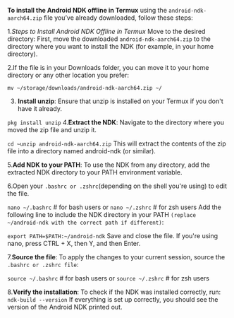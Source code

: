 **To install the Android NDK offline in Termux**
using the `android-ndk-aarch64.zip` file you’ve already downloaded, follow these steps:

1.*Steps to Install Android NDK Offline in Termux*
Move to the desired directory: First, move the downloaded `android-ndk-aarch64.zip` to the directory where you want to install the NDK (for example, in your home directory).

2.If the file is in your Downloads folder, you can move it to your home directory or any other location you prefer:

```mv ~/storage/downloads/android-ndk-aarch64.zip ~/```

3. **Install unzip**: Ensure that unzip is installed on your Termux if you don't have it already.

```pkg install unzip```
4.**Extract the NDK**: Navigate to the directory where you moved the zip file and unzip it.

```cd ~unzip android-ndk-aarch64.zip```
This will extract the contents of the zip file into a directory named android-ndk (or similar).

5.**Add NDK to your PATH**: To use the NDK from any directory, add the extracted NDK directory to your PATH environment variable.

6.Open your `.bashrc or .zshrc`(depending on the shell you're using) to edit the file.

```nano ~/.bashrc```  # for bash users
or
```nano ~/.zshrc```  # for zsh users
Add the following line to include the NDK directory in your PATH `(replace ~/android-ndk with the correct path if different)`:

```export PATH=$PATH:~/android-ndk```
Save and close the file. If you're using nano, press CTRL + X, then Y, and then Enter.

7.**Source the file**: To apply the changes to your current session, source the `.bashrc or .zshrc file`:

```source ~/.bashrc```  # for bash users
or
```source ~/.zshrc```  # for zsh users

8.**Verify the installation**: To check if the NDK was installed correctly, run:
```ndk-build --version```
If everything is set up correctly, you should see the version of the Android NDK printed out.
